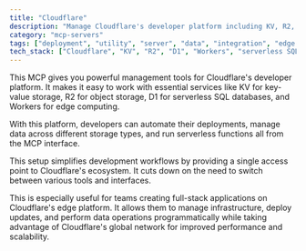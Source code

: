 ```yaml
---
title: "Cloudflare"
description: "Manage Cloudflare's developer platform including KV, R2, D1, and Workers deployments."
category: "mcp-servers"
tags: ["deployment", "utility", "server", "data", "integration", "edge computing", "full-stack applications"]
tech_stack: ["Cloudflare", "KV", "R2", "D1", "Workers", "serverless SQL", "object storage", "key-value storage"]
---
```


This MCP gives you powerful management tools for Cloudflare's developer platform. It makes it easy to work with essential services like KV for key-value storage, R2 for object storage, D1 for serverless SQL databases, and Workers for edge computing.

With this platform, developers can automate their deployments, manage data across different storage types, and run serverless functions all from the MCP interface.

This setup simplifies development workflows by providing a single access point to Cloudflare's ecosystem. It cuts down on the need to switch between various tools and interfaces.

This is especially useful for teams creating full-stack applications on Cloudflare's edge platform. It allows them to manage infrastructure, deploy updates, and perform data operations programmatically while taking advantage of Cloudflare's global network for improved performance and scalability.